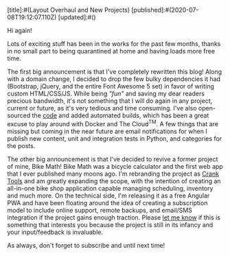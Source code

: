 [title]:#(Layout Overhaul and New Projects)
[published]:#(2020-07-08T19:12:07.110Z)
[updated]:#()

Hi again!

Lots of exciting stuff has been in the works for the past few months, thanks in no small part to being quarantined at home and having loads more free time. 

The first big announcement is that I've completely rewritten this blog! Along with a domain change, I decided to drop the few bulky dependencies it had (Bootstrap, jQuery, and the entire Font Awesome 5 set) in favor of writing custom HTML/CSS/JS. While being _"fun"_ and saving my dear readers precious bandwidth, it's not something that I will do again in any project, current or future, as it's very tedious and time consuming. I've also open-sourced the [code](https://github.com/cptchloroplast/blog) and added automated builds, which has been a great excuse to play around with Docker and The Cloud<sup>TM</sup>. A few things that are missing but coming in the near future are email notifications for when I publish new content, unit and integration tests in Python, and categories for the posts. 

The other big announcement is that I've decided to revive a former project of mine, Bike Math! Bike Math was a bicycle calculator and the first web app that I ever published many moons ago. I'm rebranding the project as [Crank Tools](https://crank.tools) and am greatly expanding the scope, with the intention of creating an all-in-one bike shop application capable managing scheduling, inventory and much more. On the technical side, I'm releasing it as a free Angular PWA and have been floating around the idea of creating a subscription model to include online support, remote backups, and email/SMS integration if the project gains enough traction. Please [let me know](https://ben.okkema.org/contact) if this is something that interests you because the project is still in its infancy and your input/feedback is invaluable.

As always, don't forget to subscribe and until next time!
